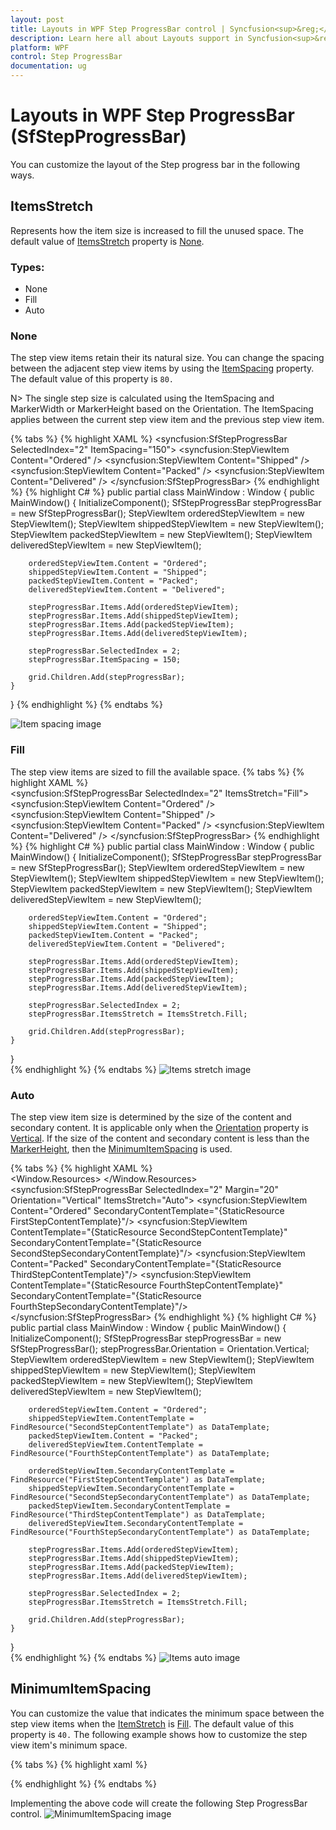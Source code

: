 ```yaml
---
layout: post
title: Layouts in WPF Step ProgressBar control | Syncfusion<sup>&reg;</sup>;
description: Learn here all about Layouts support in Syncfusion<sup>&reg;</sup>; WPF Step ProgressBar (SfStepProgressBar) control and more.
platform: WPF
control: Step ProgressBar
documentation: ug
---
```


# Layouts in WPF Step ProgressBar (SfStepProgressBar)
You can customize the layout of the Step progress bar in the following ways.

## ItemsStretch
Represents how the item size is increased to fill the unused space. The default value of [ItemsStretch](https://help.syncfusion.com/cr/wpf/Syncfusion.UI.Xaml.ProgressBar.SfStepProgressBar.html#Syncfusion_UI_Xaml_ProgressBar_SfStepProgressBar_ItemsStretch) property is [None](https://help.syncfusion.com/cr/wpf/Syncfusion.UI.Xaml.ProgressBar.ItemsStretch.html#Syncfusion_UI_Xaml_ProgressBar_ItemsStretch_None).

### Types:
* None
* Fill
* Auto

### None
The step view items retain their its natural size. You can change the spacing between the adjacent step view items by using the [ItemSpacing](https://help.syncfusion.com/cr/wpf/Syncfusion.UI.Xaml.ProgressBar.SfStepProgressBar.html#Syncfusion_UI_Xaml_ProgressBar_SfStepProgressBar_ItemSpacing) property. The default value of this property is `80.`

N> The single step size is calculated using the ItemSpacing and MarkerWidth or MarkerHeight based on the Orientation. The ItemSpacing applies between the current step view item and the previous step view item.

{% tabs %}
{% highlight XAML %}
<Grid x:Name="grid">
    <syncfusion:SfStepProgressBar SelectedIndex="2" ItemSpacing="150">
        <syncfusion:StepViewItem Content="Ordered" />
        <syncfusion:StepViewItem Content="Shipped" />
        <syncfusion:StepViewItem Content="Packed" />
        <syncfusion:StepViewItem Content="Delivered" />
    </syncfusion:SfStepProgressBar>
</Grid>
{% endhighlight %}
{% highlight C# %}
public partial class MainWindow : Window
{
    public MainWindow()
    {
        InitializeComponent();
        SfStepProgressBar stepProgressBar = new SfStepProgressBar();
        StepViewItem orderedStepViewItem = new StepViewItem();
        StepViewItem shippedStepViewItem = new StepViewItem();
        StepViewItem packedStepViewItem = new StepViewItem();
        StepViewItem deliveredStepViewItem = new StepViewItem();

        orderedStepViewItem.Content = "Ordered";
        shippedStepViewItem.Content = "Shipped";
        packedStepViewItem.Content = "Packed";
        deliveredStepViewItem.Content = "Delivered";

        stepProgressBar.Items.Add(orderedStepViewItem);
        stepProgressBar.Items.Add(shippedStepViewItem);
        stepProgressBar.Items.Add(packedStepViewItem);
        stepProgressBar.Items.Add(deliveredStepViewItem);

        stepProgressBar.SelectedIndex = 2;
        stepProgressBar.ItemSpacing = 150;

        grid.Children.Add(stepProgressBar);
    }
}
{% endhighlight %}
{% endtabs %}

![Item spacing image](Layout_images/ItemSpacing.png)

### Fill
The step view items are sized to fill the available space.
{% tabs %}
{% highlight XAML %}      
<Grid x:Name="grid">
    <syncfusion:SfStepProgressBar SelectedIndex="2" ItemsStretch="Fill">
        <syncfusion:StepViewItem Content="Ordered" />
        <syncfusion:StepViewItem Content="Shipped" />
        <syncfusion:StepViewItem Content="Packed" />
        <syncfusion:StepViewItem Content="Delivered" />
    </syncfusion:SfStepProgressBar>
</Grid>
{% endhighlight %}
{% highlight C# %}
public partial class MainWindow : Window
{
    public MainWindow()
    {
        InitializeComponent();
        SfStepProgressBar stepProgressBar = new SfStepProgressBar();
        StepViewItem orderedStepViewItem = new StepViewItem();
        StepViewItem shippedStepViewItem = new StepViewItem();
        StepViewItem packedStepViewItem = new StepViewItem();
        StepViewItem deliveredStepViewItem = new StepViewItem();

        orderedStepViewItem.Content = "Ordered";
        shippedStepViewItem.Content = "Shipped";
        packedStepViewItem.Content = "Packed";
        deliveredStepViewItem.Content = "Delivered";

        stepProgressBar.Items.Add(orderedStepViewItem);
        stepProgressBar.Items.Add(shippedStepViewItem);
        stepProgressBar.Items.Add(packedStepViewItem);
        stepProgressBar.Items.Add(deliveredStepViewItem);

        stepProgressBar.SelectedIndex = 2;
        stepProgressBar.ItemsStretch = ItemsStretch.Fill;

        grid.Children.Add(stepProgressBar);     
    }
}      
{% endhighlight %}
{% endtabs %}
![Items stretch image](Layout_images/ItemsStretch.png)

### Auto
The step view item size is determined by the size of the content and secondary content. It is applicable only when the [Orientation](https://help.syncfusion.com/cr/wpf/Syncfusion.UI.Xaml.ProgressBar.SfStepProgressBar.html#Syncfusion_UI_Xaml_ProgressBar_SfStepProgressBar_Orientation) property is [Vertical](https://help.syncfusion.com/cr/wpf/Syncfusion.UI.Xaml.ProgressBar.SfStepProgressBar.html#Syncfusion_UI_Xaml_ProgressBar_SfStepProgressBar_Orientation_Vertical). If the size of the content and secondary content is less than the [MarkerHeight](https://help.syncfusion.com/cr/wpf/Syncfusion.UI.Xaml.ProgressBar.StepViewItem.html#Syncfusion_UI_Xaml_ProgressBar_StepViewItem_MarkerHeight), then the [MinimumItemSpacing](https://help.syncfusion.com/cr/wpf/Syncfusion.UI.Xaml.ProgressBar.SfStepProgressBar.html#Syncfusion_UI_Xaml_ProgressBar_SfStepProgressBar_MinimumItemSpacing) is used.

{% tabs %}
{% highlight XAML %}  
<Window.Resources>
    <DataTemplate x:Key="FirstStepContentTemplate">
        <TextBlock Width="100" Text="The SfStepProgressBar control is used to show the progress of a multiple-step process." TextWrapping="Wrap">
        <LineBreak/>
        </TextBlock>
    </DataTemplate>
    <DataTemplate x:Key="SecondStepContentTemplate">
        <TextBlock Width="100" Text="Visualize the step progress markers with different shapes." TextWrapping="Wrap">
        <LineBreak/>
        </TextBlock>
    </DataTemplate>
    <DataTemplate x:Key="SecondStepSecondaryContentTemplate">
        <TextBlock Width="100" Text="Step 2" Margin="120,0,0,0" TextWrapping="Wrap"/>
    </DataTemplate>
    <DataTemplate x:Key="ThirdStepContentTemplate">
        <TextBlock Width="100" Text="Supports active, inactive, and indeterminate statuses to show progress." TextWrapping="Wrap">
        <LineBreak/>
        </TextBlock>
    </DataTemplate>
    <DataTemplate x:Key="FourthStepContentTemplate">
        <TextBlock Width="100" Text="Customize the progress bar styles, markers, and contents using the templates." TextWrapping="Wrap">
        <LineBreak/>
        </TextBlock>
    </DataTemplate>
    <DataTemplate x:Key="FourthStepSecondaryContentTemplate">
        <TextBlock Width="100" Text="Step 4" Margin="120,0,0,0" TextWrapping="Wrap"/>
    </DataTemplate>
</Window.Resources>    
<Grid Name="grid">
    <syncfusion:SfStepProgressBar SelectedIndex="2" Margin="20" Orientation="Vertical" ItemsStretch="Auto">
        <syncfusion:StepViewItem Content="Ordered" SecondaryContentTemplate="{StaticResource FirstStepContentTemplate}"/>
        <syncfusion:StepViewItem ContentTemplate="{StaticResource SecondStepContentTemplate}" SecondaryContentTemplate="{StaticResource SecondStepSecondaryContentTemplate}"/>
        <syncfusion:StepViewItem Content="Packed" SecondaryContentTemplate="{StaticResource ThirdStepContentTemplate}"/>
        <syncfusion:StepViewItem ContentTemplate="{StaticResource FourthStepContentTemplate}" SecondaryContentTemplate="{StaticResource FourthStepSecondaryContentTemplate}"/>
    </syncfusion:SfStepProgressBar>
</Grid>
{% endhighlight %}
{% highlight C# %}
public partial class MainWindow : Window
{
    public MainWindow()
    {
        InitializeComponent();
        SfStepProgressBar stepProgressBar = new SfStepProgressBar();
        stepProgressBar.Orientation = Orientation.Vertical;
        StepViewItem orderedStepViewItem = new StepViewItem();
        StepViewItem shippedStepViewItem = new StepViewItem();
        StepViewItem packedStepViewItem = new StepViewItem();
        StepViewItem deliveredStepViewItem = new StepViewItem();

        orderedStepViewItem.Content = "Ordered";
        shippedStepViewItem.ContentTemplate = FindResource("SecondStepContentTemplate") as DataTemplate;
        packedStepViewItem.Content = "Packed";
        deliveredStepViewItem.ContentTemplate = FindResource("FourthStepContentTemplate") as DataTemplate;

        orderedStepViewItem.SecondaryContentTemplate = FindResource("FirstStepContentTemplate") as DataTemplate;
        shippedStepViewItem.SecondaryContentTemplate = FindResource("SecondStepSecondaryContentTemplate") as DataTemplate;
        packedStepViewItem.SecondaryContentTemplate = FindResource("ThirdStepContentTemplate") as DataTemplate;
        deliveredStepViewItem.SecondaryContentTemplate = FindResource("FourthStepSecondaryContentTemplate") as DataTemplate;

        stepProgressBar.Items.Add(orderedStepViewItem);
        stepProgressBar.Items.Add(shippedStepViewItem);
        stepProgressBar.Items.Add(packedStepViewItem);
        stepProgressBar.Items.Add(deliveredStepViewItem);

        stepProgressBar.SelectedIndex = 2;
        stepProgressBar.ItemsStretch = ItemsStretch.Fill;

        grid.Children.Add(stepProgressBar); 
    }
}          
{% endhighlight %}
{% endtabs %}
![Items auto image](Layout_images/Itemsauto.png)

## MinimumItemSpacing
You can customize the value that indicates the minimum space between the step view items when the [ItemStretch](https://help.syncfusion.com/cr/wpf/Syncfusion.UI.Xaml.ProgressBar.SfStepProgressBar.html#Syncfusion_UI_Xaml_ProgressBar_SfStepProgressBar_ItemsStretch) is [Fill](https://help.syncfusion.com/cr/wpf/Syncfusion.UI.Xaml.ProgressBar.ItemsStretch.html#Syncfusion_UI_Xaml_ProgressBar_ItemsStretch_Fill). The default value of this property is `40.` The following example shows how to customize the step view item's minimum space.

{% tabs %}
{% highlight xaml %}

<ScrollViewer HorizontalScrollBarVisibility="Auto" VerticalScrollBarVisibility="Auto">
    <Grid>
        <Grid.ColumnDefinitions>
                <ColumnDefinition Width="Auto" />
         </Grid.ColumnDefinitions>
        <Syncfusion:SfStepProgressBar
            ItemsStretch="Fill"
            MinimumItemSpacing="220"
            SelectedIndex="2"
            SelectedItemStatus="Indeterminate">
                <Syncfusion:StepViewItem Content="Ordered" />
                <Syncfusion:StepViewItem Content="Packed" />
                <Syncfusion:StepViewItem Content="Shipped" />
                <Syncfusion:StepViewItem Content="Delivered" />
        </Syncfusion:SfStepProgressBar>
    </Grid>
</ScrollViewer>
{% endhighlight %}
{% endtabs %}

Implementing the above code will create the following Step ProgressBar control.
![MinimumItemSpacing image](Customizing-Data-Templates_images/MinimumItemSpacing.png)
